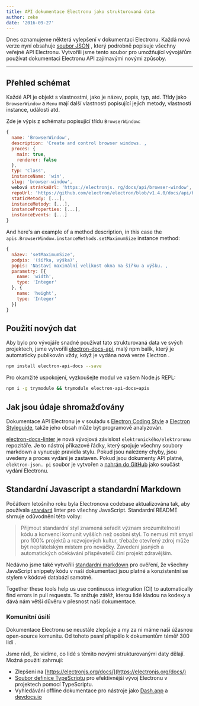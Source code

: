 ```yaml
---
title: API dokumentace Electronu jako strukturovaná data
author: zeke
date: '2016-09-27'
---
```


Dnes oznamujeme některá vylepšení v dokumentaci Electronu. Každá nová verze nyní obsahuje [soubor JSON](https://github.com/electron/electron/releases/download/v1.4.1/electron-api.json) , který podrobně popisuje všechny veřejné API Electronu. Vytvořili jsme tento soubor pro umožňující vývojářům používat dokumentaci Electronu API zajímavými novými způsoby.

---

## Přehled schémat

Každé API je objekt s vlastnostmi, jako je název, popis, typ, atd. Třídy jako `BrowserWindow` a `Menu` mají další vlastnosti popisující jejich metody, vlastnosti instance, události atd.

Zde je výpis z schématu popisující třídu `BrowserWindow`:

```js
{
  name: 'BrowserWindow',
  description: 'Create and control browser windows. ,
  proces: {
    main: true,
    renderer: false
  },
  typ: 'Class',
  instanceName: 'win',
  slug: 'browser-window',
  webová stránkaUrl: 'https://electronjs. rg/docs/api/browser-window',
  repoUrl: 'https://github.com/electron/electron/blob/v1.4.0/docs/api/browser-window. d',
  staticMetody: [...],
  instanceMetody: [...],
  instanceProperties: [...],
  instanceEvents: [...]
}
```

And here's an example of a method description, in this case the `apis.BrowserWindow.instanceMethods.setMaximumSize` instance method:

```js
{
  název: 'setMaximumSize',
  podpis: '(šířka, výška)',
  popis: 'Nastaví maximální velikost okna na šířku a výšku. ,
  parametry: [{
    name: 'width',
    type: 'Integer'
  }, {
    name: 'height',
    type: 'Integer'
  }]
}
```

## Použití nových dat

Aby bylo pro vývojáře snadné používat tato strukturovaná data ve svých projektech, jsme vytvořili [electron-docs-api](https://www.npmjs.com/package/electron-api-docs), malý npm balík, který je automaticky publikován vždy, když je vydána nová verze Electron .

```sh
npm install electron-api-docs --save
```

Pro okamžité uspokojení, vyzkoušejte modul ve vašem Node.js REPL:

```sh
npm i -g trymodule && trymodule electron-api-docs=apis
```

## Jak jsou údaje shromažďovány

Dokumentace API Electronu je v souladu s [Electron Coding Style](https://github.com/electron/electron/blob/master/docs/development/coding-style.md) a [Electron Styleguide](https://github.com/electron/electron/blob/master/docs/styleguide.md#readme), takže jeho obsah může být programově analyzován.

[electron-docs-linter](https://github.com/electron/electron-docs-linter) je nová vývojová závislost `elektronického/elektroronu` repozitáře. Je to nástroj příkazové řádky, který spojuje všechny soubory markdown a vynucuje pravidla stylu. Pokud jsou nalezeny chyby, jsou uvedeny a proces vydání je zastaven. Pokud jsou dokumenty API platné, `elektron-json. pi` soubor je vytvořen a [nahrán do GitHub](https://github.com/electron/electron/releases/tag/v1.4.1) jako součást vydání Electronu.

## Standardní Javascript a standardní Markdown

Počátkem letošního roku byla Electronova codebase aktualizována tak, aby používala [`standard`](http://standardjs.com/) linter pro všechny JavaScript. Standardní README shrnuje odůvodnění této volby:

> Přijmout standardní styl znamená seřadit význam srozumitelnosti kódu a konvencí komunit vyšších než osobní styl. To nemusí mít smysl pro 100% projektů a rozvojových kultur, třebaže otevřený zdroj může být nepřátelským místem pro nováčky. Zavedení jasných a automatických očekávání přispěvatelů činí projekt zdravějším.

Nedávno jsme také vytvořili [standardní markdown](https://github.com/zeke/standard-markdown) pro ověření, že všechny JavaScript snippety kódu v naší dokumentaci jsou platné a konzistentní se stylem v kódové databázi samotné.

Together these tools help us use continuous integration (CI) to automatically find errors in pull requests. To snižuje zátěž, kterou lidé kladou na kodexy a dává nám větší důvěru v přesnost naší dokumentace.

### Komunitní úsilí

Dokumentace Electronu se neustále zlepšuje a my za ni máme naši úžasnou open-source komunitu. Od tohoto psaní přispělo k dokumentům téměř 300 lidí .

Jsme rádi, že vidíme, co lidé s těmito novými strukturovanými daty dělají. Možná použití zahrnují:

- Zlepšení na [https://electronjs.org/docs/](https://electronjs.org/docs/)
- [Soubor definice TypeScriptu](https://github.com/electron/electron-docs-linter/blob/master/README.md#typescript-definitions) pro efektivnější vývoj Electronu v projektech pomocí TypeScriptu.
- Vyhledávání offline dokumentace pro nástroje jako [Dash.app](https://kapeli.com/dash) a [devdocs.io](http://devdocs.io/)

